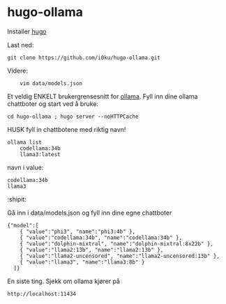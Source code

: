 # hugo-ollama

Installer [hugo](https://gohugo.io/installation/)

Last ned:

	git clone https://github.com/i0ku/hugo-ollama.git

Videre:

  		vim data/models.json

Et veldig ENKELT brukergrensesnitt for [ollama](https://ollama.com/). Fyll inn dine ollama chattboter og start ved å bruke: 
    
    cd hugo-ollama ; hugo server --noHTTPCache

HUSK fyll in chattbotene med riktig navn! 

	ollama list 
 		codellama:34b
  		llama3:latest
  navn i value:
  
  	codellama:34b
	llama3

:shipit:

Gå inn i data/models.json og fyll inn dine egne chattboter

	{"model":[
	    { "value":"phi3", "name":"phi3:4b" },
	    { "value":"codellama:34b", "name":"codellama:34b" },
	    { "value":"dolphin-mixtral", "name":"dolphin-mixtral:8x22b" },
	    { "value":"llama2:13b", "name":"llama2:13b" },
	    { "value":"llama2-uncensored", "name":"llama2-uncensored:13b" },
	    { "value":"llama3", "name":"llama3:8b" }
	  ]}

En siste ting. Sjekk om ollama kjører på

    http://localhost:11434
